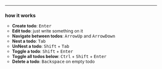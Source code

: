 <html>
<head>
	<meta charset="utf-8" />
	<meta http-equiv="X-UA-Compatible" content="IE=edge">
<title>Nested Todos Nabais</title>
<meta name="viewport" content="width=device-width, initial-scale=1">
<style>
input{border:none; background: transparent; outline: 0;font-size:24px;width: 100%;} ul { list-style-type: circle; }
</style>
</head>
<body>

<div id="nested-todos"></div>
<div>
	<hr>
	<h3>how it works</h3>
	<ul>
		<li><strong>Create todo</strong>: <kbd>Enter</kbd></li>
		<li><strong>Edit todo</strong>: just write something on it</li>
		<li><strong>Navigate between todos</strong>: <kbd>ArrowUp</kbd> and <kbd>ArrowDown</kbd></li>
		<li><strong>Nest a todo</strong>: <kbd>Tab</kbd></li>
		<li><strong>UnNest a todo</strong>: <kbd>Shift</kbd> + <kbd>Tab</kbd></li>
		<li><strong>Toggle a todo</strong>: <kbd>Shift</kbd> + <kbd>Enter</kbd></li>
		<li><strong>Toggle all todos below</strong>: <kbd>Ctrl</kbd> + <kbd>Shift</kbd> + <kbd>Enter</kbd></li>
		<li><strong>Delete a todo</strong>: <kbd>Backspace</kbd> on empty todo</li>
	</ul>
</div>

<script
    src="https://rawcdn.githack.com/nabaisu/jstinytest/28fe26d9a7c0de65b0c8e51b628782987683b751/simpletest.js"></script>
<script>

(function(){
	var nestedTodos = {
		todo: { },
		todoList: [],
		createTodo: function(text = '', idTo){
			var todo = {
				text: text, 
				id: this.createUUID(),
				completed: false, 
				children: [],
				parent: idTo || '',
				shown: true
			};
			if (idTo && arguments.length > 1) {
				var whereTo = this.findTodo(idTo);
				if(whereTo) {
					whereTo.children.push(todo);
				}
			} else {
				this.todoList.push(todo);				
			}
			return todo.id
		},
		createUUID: function(){
			var dt = new Date().getTime();
			var uuid = 'xxxxxxxx-xxxx-4xxx-yxxx-xxxxxxxxxxxx'.replace(/[xy]/g, function(c) {
				var r = (dt + Math.random()*16)%16 | 0;
				dt = Math.floor(dt/16);
				return (c=='x' ? r :(r&0x3|0x8)).toString(16);
			});
			return uuid;
		},
		editTodo: function(todoId, todoToChange, whereToSearch){
			var todo = (whereToSearch) ? this.findTodo(todoId, whereToSearch) : this.findTodo(todoId);
			todo.text = todoToChange;
		},
		findTodo: function(todoId, whereToLook){
			if(!whereToLook) whereToLook = this.todoList;
			for (let node of whereToLook) {
			if (node.id === todoId) return node
			if (node.children) {
				let desiredNode = this.findTodo(todoId, node.children)
				if (desiredNode) return desiredNode
			}
			}
			return false

		},
		deleteTodo: function(todoId){
			var todo = this.findTodo(todoId);
			var whereToLook = (!todo.parent) ? this.todoList : this.findTodo(todo.parent).children
			var indexOfTodo = whereToLook.indexOf(todo);
			whereToLook.splice(indexOfTodo, 1);
			if (!this.todoList.length) {
				this.createTodo();
			}
		},
		toggleTodo: function(todoId){
			var todo = this.findTodo(todoId);
			todo.completed = !todo.completed;
		},
		toggleAll: function(){
			var areThereFalse = false;
			this.todoList.forEach(todo => {
				if (todo.completed === false){
					areThereFalse = true;
				}
			})
			this.todoList.forEach(todo => {
				todo.completed = (areThereFalse)
			})
		},
		nestTodo: function(idToNest){
			var todo = this.findTodo(idToNest);
			var whereToLook = (!todo.parent) ? this.todoList : this.findTodo(todo.parent).children
			var index = whereToLook.indexOf(todo);
			if (index > 0) {
				var todoToIdent = whereToLook[index - 1]
				// in the new one, set the parent of the new one
				todoToIdent.children.push(todo);
				todo.parent = todoToIdent.id
				whereToLook.splice(index, 1);
			} else {
				return
			}
		},
		unNestTodo: function(idToUnNest){
			var todo = this.findTodo(idToUnNest);
			if(!todo.parent) {return}
			var parentTodo = this.findTodo(todo.parent);
			var whereToLook = (!parentTodo.parent) ? this.todoList : this.findTodo(parentTodo.parent).children
			if (whereToLook === this.todoList) {todo.parent = ""} else { todo.parent = parentTodo.parent }
			whereToLook.push(todo);
			var index = parentTodo.children.indexOf(todo);
			parentTodo.children.splice(index, 1)
		},
		toggleAllBelow: function(idToToggle, completedOrNot){
			var todo = this.findTodo(idToToggle);
			if (arguments.length < 2) { completedOrNot = !todo.completed }
			todo.completed = completedOrNot
			if (todo.children.length) {
				todo.children.forEach((tod, i) => {
					tod.completed = completedOrNot
					if (tod.children.length) {
						tod.completed = completedOrNot;
						this.toggleAllBelow(tod.id, completedOrNot)
					}
				})
			}
		},
		accessNext: function(firstId) {
			var todo = this.findTodo(firstId);
			if (todo.children.length) {
				return todo.children[0].id;
			}
			var parentTodo = this.findTodo(todo.parent);
			var whereToLook = (!todo.parent) ? this.todoList : parentTodo.children
			var index = whereToLook.indexOf(todo);
			if (index === whereToLook.length - 1) {
				// means he is in the last entry
				var lastTodoId = this.getIdOfLastWithChildren(whereToLook, todo)
				if (lastTodoId === true) {
					return firstId;
				}
				return lastTodoId;
			} else {
				return whereToLook[index + 1].id;
			}
		},
		getIdOfLastWithChildren: function(whereToLook, todo){
			var index = whereToLook.indexOf(todo);
			if (whereToLook === this.todoList) {
				if (index === whereToLook.length - 1) {
					// check if it is the last
					return true
				} else {
					return whereToLook[index+1].id
				}
			} 
			if (whereToLook[index + 1]) {
				return whereToLook[index+1].id;
			}
			if (index === whereToLook.length - 1) {
				var parentTodo = this.findTodo(whereToLook[index].parent)
				whereToLook = (!parentTodo.parent) ? this.todoList : this.findTodo(parentTodo.parent).children
				return this.getIdOfLastWithChildren(whereToLook, parentTodo);
			} 
		},
		accessPrevious: function(firstId) {
			var todo = this.findTodo(firstId);
			// check if the previous have any children
			var whereToLook = (!todo.parent) ? this.todoList : this.findTodo(todo.parent).children
			var index = whereToLook.indexOf(todo);
			if (index === 0 && todo.parent) {
				return todo.parent
			} else if (index > 0 && whereToLook[index-1].id) {
				return this.getIdOfLastChild(whereToLook[index-1].id)
			} else {
				return this.todoList[0].id // first of all
			}
		},
		getIdOfLastChild: function(id){
			var todo = this.findTodo(id);
			if (todo.children.length) {
				return this.getIdOfLastChild(todo.children[todo.children.length - 1].id)
			} else {
				return todo.id
			}
		},
	}	
	window.nestedTodos = nestedTodos;
})();
// to make it simpler to call:
var n = nestedTodos;
	
var App = {
	init: function(){
		this.todoList = util.store('todos');
		if (!this.todoList.length) {
			n.createTodo();
			// bind both lists
			this.todoList = n.todoList;
			util.store('todos', this.todoList);
		} else {
			// if empty bind existing with target
			n.todoList = this.todoList;
		}
		this.displayTodos();	
		this.bindEvents();			
	},
	bindEvents: function(){
		var self = this;
		document.body.addEventListener("keydown", function (event) { 
				if (event.key === "Tab" || event.key === "ArrowDown" || event.key === "ArrowUp" || event.key === "Enter") {
					event.preventDefault();
				} else if ( !event.target.value.length && event.key === "Backspace" ) {
					if (event.target.classList.contains("todo")) {
						if (!event.target.value.length) {
							var prevId = n.accessPrevious(event.target.id);	
							var deleteDirectly = n.findTodo(event.target.id).children.length;
							if (deleteDirectly) {								
								if (!confirm('this todo has many childs, do you want to delete them all ?')) {
									return;
								}
							}
							n.deleteTodo(event.target.id);
							self.displayTodos();
							try {
								self.focusOn(prevId);
							} catch(e){
								self.focusOn(n.todoList[0].id);
							}
							event.preventDefault();
						}
					}
				}
		});
		document.body.addEventListener("keyup", function (event) {
			if (event.key === "ArrowDown" && !event.shiftKey) {
				if (event.target.classList.contains("todo")) {
					var nextId = n.accessNext(event.target.id);
					self.displayTodos();
					self.focusOn(nextId)
				}	
			} else if (event.key === "ArrowUp" && !event.shiftKey) {
				if (event.target.classList.contains("todo")) {
					self.displayTodos();
					self.focusOn(n.accessPrevious(event.target.id))
				}	
			} else if (event.key === "Tab" && !event.shiftKey) {
				event.preventDefault();
				if (event.target.classList.contains("todo")) {
					n.nestTodo(event.target.id);
					self.displayTodos();
					self.focusOn(event.target.id);
				}	
			} else if (event.key === "Tab" && event.shiftKey) {
				event.preventDefault();
				if (event.target.classList.contains("todo")) {
					n.unNestTodo(event.target.id);
					self.displayTodos();
					self.focusOn(event.target.id);
				}	
			} else if (event.key === "Enter" && !event.shiftKey) {
				if (event.target.classList.contains("todo")) {
					var newId = n.createTodo('',event.target.parent);
					self.displayTodos();
					self.focusOn(newId);
				}
			} else if (event.key === "Enter" && event.shiftKey && !event.ctrlKey) {
				if (event.target.classList.contains("todo")) {
					n.toggleTodo(event.target.id);
					self.displayTodos();
					self.focusOn(event.target.id);						
				}	
			} else if (event.key === "Enter" && event.shiftKey && event.ctrlKey) {
				if (event.target.classList.contains("todo")) {
					n.toggleAllBelow(event.target.id);
					self.displayTodos();
					self.focusOn(event.target.id);						
				}	
			} 
		});
		window.onload = function() {
			document.getElementById(self.todoList[0].id).focus();
		}
	},
	focusOn: function(id){
		document.getElementById(id).focus();
	},
	editTodo: function(id, value){
		n.editTodo(id, value);
		util.store('todos', this.todoList);
	},
	displayTodos: function() {
		//this.todoList = n.todoList;
		this.renderTodos(this.todoList);
		util.store('todos', this.todoList);
	},
	renderTodos: function(toRender, where){
		if (arguments.length === 1 && !where) {
			where = document.getElementById('nested-todos');
			where.innerHTML = '';
		}

		var todoUl = document.createElement('ul')
		toRender.forEach((todo, i) => {
			var eachTodoLi = document.createElement('li')
			var eachTodo = document.createElement('input');
			eachTodo.classList.add('todo')
			eachTodo.type = 'text'
			eachTodo.oninput = function() {
				App.editTodo(this.id, this.value); 
			}
			if (todo.completed) {
				eachTodo.style = 'text-decoration: line-through;';
			}
			eachTodo.value = `${todo.text}`
			eachTodo.id = todo.id
			eachTodo.parent = todo.parent
			todoUl.appendChild(eachTodoLi);
			eachTodoLi.appendChild(eachTodo);
			if (todo.children.length) {
				this.renderTodos(todo.children, todoUl)
			}
		})
		where.appendChild(todoUl);
	},

}

var util = {
	store: function (namespace, data) {
			if (arguments.length > 1) {
				return localStorage.setItem(namespace, JSON.stringify(data));
			} else {
				var store = localStorage.getItem(namespace);
				return (store && JSON.parse(store)) || [];
			}
	},
};

tests({
	'nestedTodos are accessible as a library': function () {
		n.a = 'a'
		eq(n.a, 'a');
	},
	'is possible to create a new todo': function () {
		n.createTodo('hello');
		eq(n.todoList[0].text, 'hello');
		eq(Boolean(n.todoList[0].id), true);
		eq(n.todoList[0].completed, false);
	},
	'each todo is created uncompleted': function () {
		n.todoList = [];
		n.createTodo('hello');
		eq(n.todoList[0].completed, false);
	},
	'the ids will be assigned differently with different creations': function () {
		n.todoList = [];
		n.createTodo('hello');
		n.createTodo('goodbye');
		eq(n.todoList[0].id !== n.todoList[1].id, true);
		eq(n.todoList.length, 2);
	},
	'will be able to edit a todo': function () {
		n.todoList = [];
		n.createTodo('hello');
		var firstId = n.todoList[0].id
		n.editTodo(firstId, 'text')
		eq(n.todoList[0].text, 'text');
	},
	'will be able to delete a todo': function () {
		n.todoList = [];
		n.createTodo('hello');
		n.createTodo('bye');
		var firstId = n.todoList[0].id
		n.deleteTodo(firstId)
		eq(n.todoList[0].text, 'bye');
	},        
	'will be able to complete a todo': function () {
		n.todoList = [];
		n.createTodo('hello');
		n.createTodo('bye');
		var firstId = n.todoList[0].id
		n.toggleTodo(firstId)
		eq(n.todoList[0].completed, true);
		eq(n.todoList[1].completed, false);
	},
	'will be able to complete all todos': function () {
		n.todoList = [];
		n.createTodo('hello');
		n.createTodo('bye');
		var firstId = n.todoList[0].id
		n.toggleTodo(firstId)
		n.toggleAll()
		eq(n.todoList[0].completed, true);
		eq(n.todoList[1].completed, true);
	},
	'will be able to uncomplete all todos': function () {
		n.todoList = [];
		n.createTodo('hello');
		n.createTodo('bye');
		n.createTodo('adios');
		var secondId = n.todoList[1].id
		n.toggleTodo(secondId)
		n.toggleAll()
		n.toggleAll()
		eq(n.todoList[0].completed, false);
		eq(n.todoList[1].completed, false);
		eq(n.todoList[2].completed, false);
	},
	'will be able to nest a todo': function () {
		n.todoList = [];
		n.createTodo('hello');
		n.createTodo( 'text', n.todoList[0].id)
		eq(n.todoList[0].children[0].text, 'text')
	},		
	'will be able to create a nest inside another nested todo:': function () {
		n.todoList = [];
		n.createTodo('hello');
			n.createTodo('text', n.todoList[0].id )
				n.createTodo('ola', n.todoList[0].children[0].id)
				n.createTodo('adeus', n.todoList[0].children[0].id)
		eq(n.todoList[0].children[0].children[0].text, 'ola')
		eq(n.todoList[0].children[0].children[1].text, 'adeus')
	},
	'will be able to nest a todo that was not nested:': function(){
		n.todoList = [];
		n.createTodo('1st')
		n.createTodo('2nd')
			n.createTodo('1bom dia', n.todoList[1].id)
			n.createTodo('2bom dias', n.todoList[1].id)
		n.nestTodo(n.todoList[1].id)
		eq(n.todoList[0].children.length, 1)
		eq(n.todoList[0].children[0].children.length, 2)
		eq(n.todoList.length, 1)
		eq(n.todoList[0].children[0].parent, n.todoList[0].id)
	},
	'will be able to nest a nested todo with all of its children:': function(){
		n.todoList = [];
		n.createTodo('1st')
		n.createTodo('2nd')
			n.createTodo('1bom dia', n.todoList[1].id)
				n.createTodo('1adeus', n.todoList[1].children[0].id)
			n.createTodo('2bom dias', n.todoList[1].id)
				n.createTodo('2adeus', n.todoList[1].children[1].id)
				n.nestTodo(n.todoList[1].children[1].id)
		eq(n.todoList.length, 2)
		eq(n.todoList[1].children.length, 1)
		eq(n.todoList[1].children[0].children.length, 2)
	},
	'will be able to unnest a todo from the top:': function(){
		n.todoList = [];
		n.createTodo('1st')
		n.createTodo('2nd')
			n.createTodo('1bom dia', n.todoList[1].id)
				n.createTodo('1adeus', n.todoList[1].children[0].id)
			n.createTodo('2bom dias', n.todoList[1].id)
				n.createTodo('2adeus', n.todoList[1].children[1].id)
		n.unNestTodo(n.todoList[1].children[1].id)
		eq(n.todoList.length, 3)
		eq(n.todoList[1].children.length, 1)
		eq(n.todoList[2].children.length, 1)
		eq(n.todoList[2].parent, '')
	},
	'will be able to unnest a todo to another todo:': function(){
		n.todoList = [];
		n.createTodo('1st')
		n.createTodo('2nd')
			n.createTodo('1bom dia', n.todoList[1].id)
				n.createTodo('1adeus', n.todoList[1].children[0].id)
			n.createTodo('2bom dias', n.todoList[1].id)
				n.createTodo('2adeus', n.todoList[1].children[1].id)
				n.createTodo('3adeus', n.todoList[1].children[1].id)

		n.unNestTodo(n.todoList[1].children[1].children[1].id)
		eq(n.todoList.length, 2)
		eq(n.todoList[1].children.length, 3)
	},
	'will be able to toggle the todos below:': function(){
		n.todoList = [];
		n.createTodo('11')
		n.createTodo('12')
			n.createTodo('21', n.todoList[1].id)
				n.createTodo('31', n.todoList[1].children[0].id)
			n.createTodo('22', n.todoList[1].id)
				n.createTodo('32', n.todoList[1].children[1].id)
				n.createTodo('33', n.todoList[1].children[1].id)
		n.toggleAllBelow(n.todoList[1].id)
		eq(n.todoList[0].completed, false)
		eq(n.todoList[1].children[1].children[0].completed, true)
		eq(n.todoList[1].children[1].children[1].completed, true)
		n.toggleAllBelow(n.todoList[1].id)
		eq(n.todoList[0].completed, false)
		eq(n.todoList[1].children[1].children[0].completed, false)
		eq(n.todoList[1].children[1].children[1].completed, false)
	},
	'access next todo simple down 1st level:': function(){
		n.todoList = [];
		n.createTodo('11')
		n.createTodo('12')

		var nextId = n.accessNext(n.todoList[0].id)
		eq(nextId, n.todoList[1].id)
		nextId = n.accessNext(nextId);
		eq(nextId, n.todoList[1].id)	
	},
	'access next todo simple nested first item 2nd level:': function(){
		n.todoList = [];
		n.createTodo('11')
		n.createTodo('12')
			n.createTodo('121', n.todoList[1].id)

		var nextId = n.accessNext(n.todoList[0].id)
		eq(nextId, n.todoList[1].id)
		nextId = n.accessNext(nextId);
		eq(nextId, n.todoList[1].children[0].id)	
		nextId = n.accessNext(nextId);
		eq(nextId, n.todoList[1].children[0].id)	
	},
	'access next todo simple unnest item 3rd level:': function(){
		n.todoList = [];
		n.createTodo('11')
			n.createTodo('111', n.todoList[0].id)
		n.createTodo('12')

		var nextId = n.accessNext(n.todoList[0].id)
		eq(nextId, n.todoList[0].children[0].id)	
		nextId = n.accessNext(nextId);
		eq(nextId, n.todoList[1].id)
		nextId = n.accessNext(nextId);
		eq(nextId, n.todoList[1].id)
	},
	'access next todo nested multiple item 4th level:': function(){
		n.todoList = [];
		n.createTodo('11')
			n.createTodo('111', n.todoList[0].id)
				n.createTodo('1111', n.todoList[0].children[0].id)
		n.createTodo('12')

		var nextId = n.accessNext(n.todoList[0].id)
		eq(nextId, n.todoList[0].children[0].id)	
		nextId = n.accessNext(nextId);
		eq(nextId, n.todoList[0].children[0].children[0].id)
		nextId = n.accessNext(nextId);
		eq(nextId, n.todoList[1].id)
	},
	'access next todo nested multiple item 5th level:': function(){
		n.todoList = [];
		n.createTodo('11')
			n.createTodo('111', n.todoList[0].id)
				n.createTodo('1111', n.todoList[0].children[0].id)
					n.createTodo('11111', n.todoList[0].children[0].children[0].id)
						n.createTodo('111111', n.todoList[0].children[0].children[0].children[0].id)
							n.createTodo('1111111', n.todoList[0].children[0].children[0].children[0].children[0].id)
							n.createTodo('1111112', n.todoList[0].children[0].children[0].children[0].children[0].id)
							n.createTodo('1111113', n.todoList[0].children[0].children[0].children[0].children[0].id)
			n.createTodo('112', n.todoList[0].id)
		n.createTodo('12')

		var nextId = n.accessNext(n.todoList[0].id)
		eq(nextId, n.todoList[0].children[0].id)	
		nextId = n.accessNext(nextId);
		eq(nextId, n.todoList[0].children[0].children[0].id)
		nextId = n.accessNext(nextId);
		eq(nextId, n.todoList[0].children[0].children[0].children[0].id)
		nextId = n.accessNext(nextId);
		eq(nextId, n.todoList[0].children[0].children[0].children[0].children[0].id)
		nextId = n.accessNext(nextId);
		eq(nextId, n.todoList[0].children[0].children[0].children[0].children[0].children[0].id)
		nextId = n.accessNext(nextId);
		eq(nextId, n.todoList[0].children[0].children[0].children[0].children[0].children[1].id)
		nextId = n.accessNext(nextId);
		eq(nextId, n.todoList[0].children[0].children[0].children[0].children[0].children[2].id)
		nextId = n.accessNext(nextId);
		eq(nextId, n.todoList[0].children[1].id)
		nextId = n.accessNext(nextId);
		eq(nextId, n.todoList[1].id)
	},
	'access next todo total:': function(){
		n.todoList = [];
		n.createTodo('11')
		n.createTodo('12')
			n.createTodo('121', n.todoList[1].id)
				n.createTodo('1211', n.todoList[1].children[0].id)
				n.createTodo('1212', n.todoList[1].children[0].id)
					n.createTodo('12121', n.todoList[1].children[0].children[1].id)
		n.createTodo('13')
			n.createTodo('131', n.todoList[2].id)
		
		var nextId = n.accessNext(n.todoList[0].id)
		eq(nextId, n.todoList[1].id)
		nextId = n.accessNext(nextId);
		eq(nextId, n.todoList[1].children[0].id)	
		nextId = n.accessNext(nextId);
		eq(nextId, n.todoList[1].children[0].children[0].id)	
		nextId = n.accessNext(nextId);
		eq(nextId, n.todoList[1].children[0].children[1].id)	
		nextId = n.accessNext(nextId);
		eq(nextId, n.todoList[1].children[0].children[1].children[0].id)	
		nextId = n.accessNext(nextId);
		eq(nextId, n.todoList[2].id)	
		nextId = n.accessNext(nextId);
		eq(nextId, n.todoList[2].children[0].id)	
	},
	'will get the id of the last children:': function(){
		n.todoList = [];
		n.createTodo('1st')
		n.createTodo('2nd')
			n.createTodo('1bom dia', n.todoList[1].id)
				n.createTodo('1adeus', n.todoList[1].children[0].id)
			n.createTodo('2bom dias', n.todoList[1].id)
				n.createTodo('2adeus', n.todoList[1].children[1].id)
				n.createTodo('3adeus', n.todoList[1].children[1].id)
		var targetId = n.getIdOfLastChild(n.todoList[1].id)
		eq(targetId, n.todoList[1].children[1].children[1].id)
	},
	'access previous in middle': function(){
		n.todoList = [];
		n.createTodo('1st')
		n.createTodo('2nd')
			n.createTodo('1bom dia', n.todoList[1].id)
				n.createTodo('1adeus', n.todoList[1].children[0].id)
			n.createTodo('2bom dias', n.todoList[1].id)
				n.createTodo('2adeus', n.todoList[1].children[1].id)
				n.createTodo('3adeus', n.todoList[1].children[1].id)
	
		var nextId = n.accessPrevious(n.todoList[1].children[1].children[1].id);
		eq(nextId, n.todoList[1].children[1].children[0].id)
		nextId = n.accessPrevious(nextId)
		eq(nextId, n.todoList[1].children[1].id)
		nextId = n.accessPrevious(nextId);
		eq(nextId, n.todoList[1].children[0].children[0].id)	
		n.todoList = [];
	}
	
});

	
App.init();


</script>

</body>
</html>
